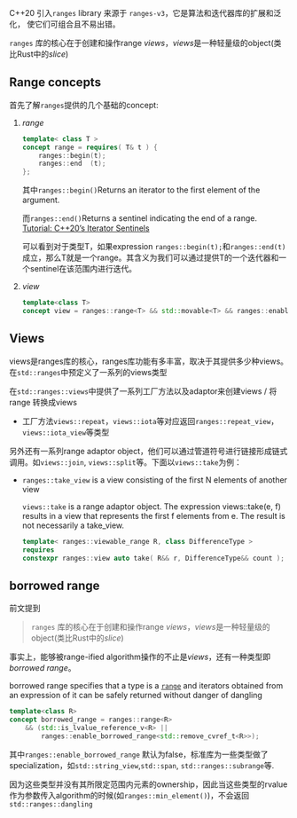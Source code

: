 C++20 引入`ranges` library 来源于 `ranges-v3`，它是算法和迭代器库的扩展和泛化，
使它们可组合且不易出错。

`ranges` 库的核心在于创建和操作range *views*，*views*是一种轻量级的object(类比Rust中的*slice*)

## Range concepts
首先了解`ranges`提供的几个基础的concept:
1. *range*
    ```C++
    template< class T >
    concept range = requires( T& t ) {
        ranges::begin(t);
        ranges::end  (t);
    };
    ```
    其中`ranges::begin()`Returns an iterator to the first element of the argument.

    而`ranges::end()`Returns a sentinel indicating the end of a range.  [Tutorial: C++20’s Iterator Sentinels](https://www.foonathan.net/2020/03/iterator-sentinel/)

    可以看到对于类型T，如果expression `ranges::begin(t);`和`ranges::end(t)`成立，那么T就是一个range。其含义为我们可以通过提供T的一个迭代器和一个sentinel在该范围内进行迭代。
2. *view*
    ```C++
    template<class T>
    concept view = ranges::range<T> && std::movable<T> && ranges::enable_view<T>;
    ```
## Views
views是ranges库的核心，ranges库功能有多丰富，取决于其提供多少种views。在`std::ranges`中预定义了一系列的views类型

在`std::ranges::views`中提供了一系列工厂方法以及adaptor来创建views / 将range 转换成views

- 工厂方法`views::repeat`，`views::iota`等对应返回`ranges::repeat_view`，`views::iota_view`等类型

另外还有一系列range adaptor object，他们可以通过管道符号进行链接形成链式调用。如`views::join`, `views::split`等。下面以`views::take`为例：

- `ranges::take_view` is a view consisting of the first N elements of another view
  
    `views::take` is a range adaptor object. The expression views::take(e, f) results in a view that represents the first f elements from e. The result is not necessarily a take_view.

    ```C++
    template< ranges::viewable_range R, class DifferenceType >
    requires 
    constexpr ranges::view auto take( R&& r, DifferenceType&& count );
    ```

## borrowed range

前文提到

> `ranges` 库的核心在于创建和操作range *views*，*views*是一种轻量级的object(类比Rust中的*slice*)

事实上，能够被range-ified algorithm操作的不止是*views*，还有一种类型即 *borrowed range*。

borrowed range specifies that a type is a [`range`](https://en.cppreference.com/w/cpp/ranges/range) and iterators obtained from an expression of it can be safely returned without danger of dangling

```C++
template<class R>
concept borrowed_range = ranges::range<R> 
    && (std::is_lvalue_reference_v<R> || 
        ranges::enable_borrowed_range<std::remove_cvref_t<R>>);
```

其中`ranges::enable_borrowed_range` 默认为false，标准库为一些类型做了specialization，如`std::string_view`,`std::span`, `std::ranges::subrange`等.

因为这些类型并没有其所限定范围内元素的ownership，因此当这些类型的rvalue作为参数传入algorithm的时候(如`ranges::min_element()`)，不会返回`std::ranges::dangling`
